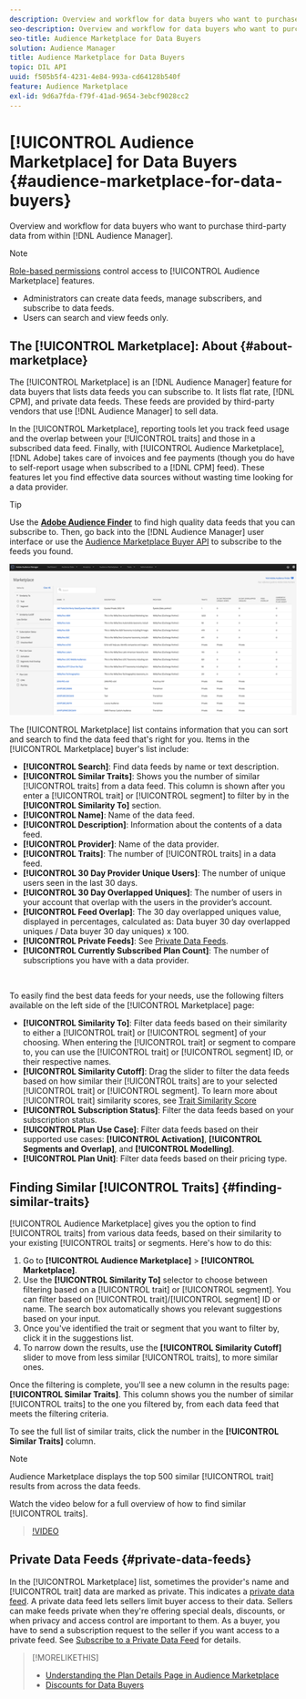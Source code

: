 ```yaml
---
description: Overview and workflow for data buyers who want to purchase third-party data from within Audience Manager
seo-description: Overview and workflow for data buyers who want to purchase third-party data from within Audience Manager
seo-title: Audience Marketplace for Data Buyers
solution: Audience Manager
title: Audience Marketplace for Data Buyers
topic: DIL API
uuid: f505b5f4-4231-4e84-993a-cd64128b540f
feature: Audience Marketplace
exl-id: 9d6a7fda-f79f-41ad-9654-3ebcf9028cc2
---
```

# [!UICONTROL Audience Marketplace] for Data Buyers {#audience-marketplace-for-data-buyers}

Overview and workflow for data buyers who want to purchase third-party data from within [!DNL Audience Manager].

>[!NOTE]
>[Role-based permissions](../../../reporting/reports-dashboard.md) control access to [!UICONTROL Audience Marketplace] features.
>
>* Administrators can create data feeds, manage subscribers, and subscribe to data feeds.
>* Users can search and view feeds only.

## The [!UICONTROL Marketplace]: About {#about-marketplace}

The [!UICONTROL Marketplace] is an [!DNL Audience Manager] feature for data buyers that lists data feeds you can subscribe to. It lists flat rate, [!DNL CPM], and private data feeds. These feeds are provided by third-party vendors that use [!DNL Audience Manager] to sell data.

In the [!UICONTROL Marketplace], reporting tools let you track feed usage and the overlap between your [!UICONTROL traits] and those in a subscribed data feed. Finally, with [!UICONTROL Audience Marketplace], [!DNL Adobe] takes care of invoices and fee payments (though you do have to self-report usage when subscribed to a [!DNL CPM] feed). These features let you find effective data sources without wasting time looking for a data provider.

>[!TIP]
>
>Use the **[Adobe Audience Finder](https://www.adobe-audience-finder.com/)** to find high quality data feeds that you can subscribe to. Then, go back into the [!DNL Audience Manager] user interface or use the [Audience Marketplace Buyer API](https://bank.demdex.com/portal/swagger/index.html#/Audience_Marketplace_Buyer_API) to subscribe to the feeds you found.

![buyer-marketplace-overview](assets/buyer-marketplace-overview.png)

The [!UICONTROL Marketplace] list contains information that you can sort and search to find the data feed that's right for you. Items in the [!UICONTROL Marketplace] buyer's list include:

* **[!UICONTROL Search]**: Find data feeds by name or text description.
* **[!UICONTROL Similar Traits]**: Shows you the number of similar [!UICONTROL traits] from a data feed. This column is shown after you enter a [!UICONTROL trait] or [!UICONTROL segment] to filter by in the **[!UICONTROL Similarity To]** section.
* **[!UICONTROL Name]**: Name of the data feed.
* **[!UICONTROL Description]**: Information about the contents of a data feed.
* **[!UICONTROL Provider]**: Name of the data provider.
* **[!UICONTROL Traits]**: The number of [!UICONTROL traits] in a data feed.
* **[!UICONTROL 30 Day Provider Unique Users]**: The number of unique users seen in the last 30 days.
* **[!UICONTROL 30 Day Overlapped Uniques]**: The number of users in your account that overlap with the users in the provider’s account.
* **[!UICONTROL Feed Overlap]**: The 30 day overlapped uniques value, displayed in percentages, calculated as: Data buyer 30 day overlapped uniques / Data buyer 30 day uniques) x 100.
* **[!UICONTROL Private Feeds]**: See [Private Data Feeds](../../../features/audience-marketplace/marketplace-private-feeds.md).
* **[!UICONTROL Currently Subscribed Plan Count]**: The number of subscriptions you have with a data provider.

&nbsp;

To easily find the best data feeds for your needs, use the following filters available on the left side of the [!UICONTROL Marketplace] page:

* **[!UICONTROL Similarity To]**: Filter data feeds based on their similarity to either a [!UICONTROL trait] or [!UICONTROL segment] of your choosing. When entering the [!UICONTROL trait] or segment to compare to, you can use the [!UICONTROL trait] or [!UICONTROL segment] ID, or their respective names.
* **[!UICONTROL Similarity Cutoff]**: Drag the slider to filter the data feeds based on how similar their [!UICONTROL traits] are to your selected [!UICONTROL trait] or [!UICONTROL segment]. To learn more about [!UICONTROL trait] similarity scores, see [Trait Similarity Score](../../segments/trait-recommendations.md#trait-similarity-score)
* **[!UICONTROL Subscription Status]**: Filter the data feeds based on your subscription status.
* **[!UICONTROL Plan Use Case]**: Filter data feeds based on their supported use cases: **[!UICONTROL Activation]**, **[!UICONTROL Segments and Overlap]**, and **[!UICONTROL Modelling]**.
* **[!UICONTROL Plan Unit]**: Filter data feeds based on their pricing type.

## Finding Similar [!UICONTROL Traits] {#finding-similar-traits}

[!UICONTROL Audience Marketplace] gives you the option to find [!UICONTROL traits] from various data feeds, based on their similarity to your existing [!UICONTROL traits] or segments. Here's how to do this:

1. Go to **[!UICONTROL Audience Marketplace]** > **[!UICONTROL Marketplace]**.
2. Use the **[!UICONTROL Similarity To]** selector to choose between filtering based on a [!UICONTROL trait] or [!UICONTROL segment]. You can filter based on [!UICONTROL trait]/[!UICONTROL segment] ID or name. The search box automatically shows you relevant suggestions based on your input.
3. Once you've identified the trait or segment that you want to filter by, click it in the suggestions list.
4. To narrow down the results, use the **[!UICONTROL Similarity Cutoff]** slider to move from less similar [!UICONTROL traits], to more similar ones.

Once the filtering is complete, you'll see a new column in the results page: **[!UICONTROL Similar Traits]**. This column shows you the number of similar [!UICONTROL traits] to the one you filtered by, from each data feed that meets the filtering criteria.

To see the full list of similar traits, click the number in the **[!UICONTROL Similar Traits]** column.

>[!NOTE]
>
> Audience Marketplace displays the top 500 similar [!UICONTROL trait] results from across the data feeds.

Watch the video below for a full overview of how to find similar [!UICONTROL traits].

>[!VIDEO](https://video.tv.adobe.com/v/29370/)

## Private Data Feeds {#private-data-feeds}

In the [!UICONTROL Marketplace] list, sometimes the provider's name and [!UICONTROL trait] data are marked as private. This indicates a [private data feed](../../../features/audience-marketplace/marketplace-private-feeds.md). A private data feed lets sellers limit buyer access to their data. Sellers can make feeds private when they're offering special deals, discounts, or when privacy and access control are important to them. As a buyer, you have to send a subscription request to the seller if you want access to a private feed. See [Subscribe to a Private Data Feed](../../../features/audience-marketplace/marketplace-data-buyers/marketplace-manage-subscriptions.md#subscript-private-data-feed) for details.

>[!MORELIKETHIS]
>
>* [Understanding the Plan Details Page in Audience Marketplace](../../../features/audience-marketplace/marketplace-data-buyers/marketplace-manage-subscriptions.md#marketplace-buyer-details)
>* [Discounts for Data Buyers](../../../features/audience-marketplace/marketplace-data-buyers/marketplace-manage-subscriptions.md#buyer-discount)
